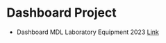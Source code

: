 # Dashboard Project
- Dashboard MDL Laboratory Equipment 2023 [Link](https://lookerstudio.google.com/reporting/ccfb7e01-f424-427e-b5d3-8cddd65d85f1)